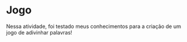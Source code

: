 # Jogo
 Nessa atividade, foi testado meus conhecimentos para a criação de um jogo de adivinhar palavras!
